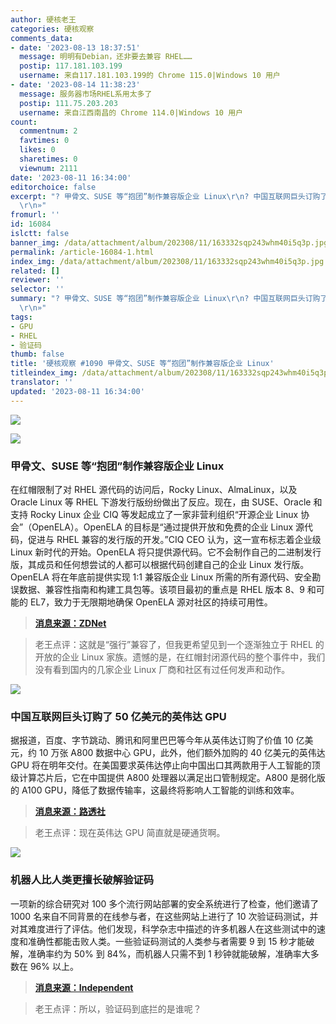 ```yaml
---
author: 硬核老王
categories: 硬核观察
comments_data:
- date: '2023-08-13 18:37:51'
  message: 明明有Debian，还非要去兼容 RHEL……
  postip: 117.181.103.199
  username: 来自117.181.103.199的 Chrome 115.0|Windows 10 用户
- date: '2023-08-14 11:38:23'
  message: 服务器市场RHEL系用太多了
  postip: 111.75.203.203
  username: 来自江西南昌的 Chrome 114.0|Windows 10 用户
count:
  commentnum: 2
  favtimes: 0
  likes: 0
  sharetimes: 0
  viewnum: 2111
date: '2023-08-11 16:34:00'
editorchoice: false
excerpt: "? 甲骨文、SUSE 等“抱团”制作兼容版企业 Linux\r\n? 中国互联网巨头订购了 50 亿美元的英伟达 GPU\r\n? 机器人比人类更擅长破解验证码\r\n»
  \r\n»"
fromurl: ''
id: 16084
islctt: false
banner_img: /data/attachment/album/202308/11/163332sqp243whm40i5q3p.jpg
permalink: /article-16084-1.html
index_img: /data/attachment/album/202308/11/163332sqp243whm40i5q3p.jpg
related: []
reviewer: ''
selector: ''
summary: "? 甲骨文、SUSE 等“抱团”制作兼容版企业 Linux\r\n? 中国互联网巨头订购了 50 亿美元的英伟达 GPU\r\n? 机器人比人类更擅长破解验证码\r\n»
  \r\n»"
tags:
- GPU
- RHEL
- 验证码
thumb: false
title: '硬核观察 #1090 甲骨文、SUSE 等“抱团”制作兼容版企业 Linux'
titleindex_img: /data/attachment/album/202308/11/163332sqp243whm40i5q3p.jpg
translator: ''
updated: '2023-08-11 16:34:00'
---
```


![](/data/attachment/album/202308/11/163332sqp243whm40i5q3p.jpg)


![](/data/attachment/album/202308/11/163343njuymdyyqlflufff.jpg)


### 甲骨文、SUSE 等“抱团”制作兼容版企业 Linux


在红帽限制了对 RHEL 源代码的访问后，Rocky Linux、AlmaLinux，以及 Oracle Linux 等 RHEL 下游发行版纷纷做出了反应。现在，由 SUSE、Oracle 和支持 Rocky Linux 企业 CIQ 等发起成立了一家非营利组织“开源企业 Linux 协会”（OpenELA）。OpenELA 的目标是“通过提供开放和免费的企业 Linux 源代码，促进与 RHEL 兼容的发行版的开发。”CIQ CEO 认为，这一宣布标志着企业级 Linux 新时代的开始。OpenELA 将只提供源代码。它不会制作自己的二进制发行版，其成员和任何想尝试的人都可以根据代码创建自己的企业 Linux 发行版。OpenELA 将在年底前提供实现 1:1 兼容版企业 Linux 所需的所有源代码、安全勘误数据、兼容性指南和构建工具包等。该项目最初的重点是 RHEL 版本 8、9 和可能的 EL7，致力于无限期地确保 OpenELA 源对社区的持续可用性。



> 
> **[消息来源：ZDNet](https://www.zdnet.com/article/oracle-suse-and-ciq-go-after-red-hat-with-the-open-enterprise-linux-association/)**
> 
> 
> 



> 
> 老王点评：这就是“强行”兼容了，但我更希望见到一个逐渐独立于 RHEL 的开放的企业 Linux 家族。遗憾的是，在红帽封闭源代码的整个事件中，我们没有看到国内的几家企业 Linux 厂商和社区有过任何发声和动作。
> 
> 
> 


![](/data/attachment/album/202308/11/163356xwp7mdpjswqpjcb7.jpg)


### 中国互联网巨头订购了 50 亿美元的英伟达 GPU


据报道，百度、字节跳动、腾讯和阿里巴巴等今年从英伟达订购了价值 10 亿美元，约 10 万张 A800 数据中心 GPU，此外，他们额外加购的 40 亿美元的英伟达 GPU 将在明年交付。在美国要求英伟达停止向中国出口其两款用于人工智能的顶级计算芯片后，它在中国提供 A800 处理器以满足出口管制规定。A800 是弱化版的 A100 GPU，降低了数据传输率，这最终将影响人工智能的训练和效率。



> 
> **[消息来源：路透社](https://www.reuters.com/technology/chinas-internet-giants-order-5-bln-nvidia-chips-power-ai-ambitions-ft-2023-08-09/)**
> 
> 
> 



> 
> 老王点评：现在英伟达 GPU 简直就是硬通货啊。
> 
> 
> 


![](/data/attachment/album/202308/11/163411kqucccd6phpqzs9p.jpg)


### 机器人比人类更擅长破解验证码


一项新的综合研究对 100 多个流行网站部署的安全系统进行了检查，他们邀请了 1000 名来自不同背景的在线参与者，在这些网站上进行了 10 次验证码测试，并对其难度进行了评估。他们发现，科学杂志中描述的许多机器人在这些测试中的速度和准确性都能击败人类。一些验证码测试的人类参与者需要 9 到 15 秒才能破解，准确率约为 50% 到 84%，而机器人只需不到 1 秒钟就能破解，准确率大多数在 96% 以上。



> 
> **[消息来源：Independent](https://www.independent.co.uk/tech/captcha-test-bots-better-humans-b2389998.html)**
> 
> 
> 



> 
> 老王点评：所以，验证码到底拦的是谁呢？
> 
> 
>